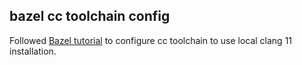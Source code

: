 ## bazel cc toolchain config

Followed [Bazel tutorial][tutorial] to configure cc toolchain to use local clang 11 installation.

[tutorial]: https://bazel.build/tutorials/ccp-toolchain-config